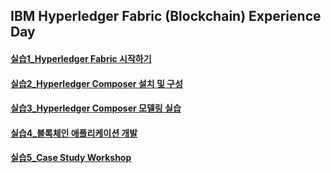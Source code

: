 ## IBM Hyperledger Fabric (Blockchain) Experience Day  
#### [실습1_Hyperledger Fabric 시작하기](https://github.com/ibmblkchain/exday/blob/master/%EC%8B%A4%EC%8A%B51.md)  
#### [실습2_Hyperledger Composer 설치 및 구성](https://github.com/ibmblkchain/exday/blob/master/실습2.md)  
#### [실습3_Hyperledger Composer 모델링 실습](./실습3.md)  
#### [실습4_블록체인 애플리케이션 개발](./실습4.md)  
#### [실습5_Case Study Workshop](./실습5.md)  

